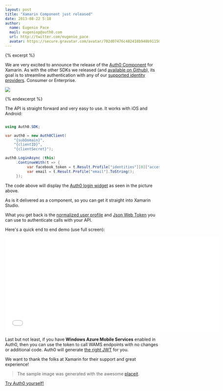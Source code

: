 ```yaml
---
layout: post
title: "Xamarin Component just released"
date: 2013-08-22 5:18
author: 
  name: Eugenio Pace
  mail: eugeniop@auth0.com
  url: http://twitter.com/eugenio_pace
  avatar: https://secure.gravatar.com/avatar/702d07476c482418b948b911504137a5?s=60
---
```


{% excerpt %}

We are very excited to announce the release of the [Auth0 Component](http://components.xamarin.com/view/Auth0Client/) for Xamarin. As with the other SDKs we released (and [available on Github](http://github.com/auth0)), its goal is to streamline authentication with any of our [supported identity providers](http://docs.auth0.com/identityproviders). Consumer or Enterprise.

![](http://components.xamarin.com/resources/icons/component-283/Auth0-Xamarin-iOS-602-400-slideshow-resize.png)

{% endexcerpt %}

The API is straight forward and very easy to use. It works with iOS and Android:

```cs

using Auth0.SDK;

var auth0 = new Auth0Client(
    "{subDomain}",
    "{clientID}",
    "{clientSecret}");

auth0.LoginAsync (this)
     .ContinueWith(t => { 
          var facebook_token = t.Result.Profile["identities"][0]["access_token"];
          var email = t.Result.Profile["email"].ToString();
 	 });

```

The code above will display the [Auth0 login widget](https://docs.auth0.com/login-widget) as seen in the picture above.

As is it delivered as a component, so you can get it straight into Xamarin Studio.

What you get back is the [normalized user profile](https://docs.auth0.com/user-profile) and [Json Web Token](http://docs.auth0.com/jwt) you can use to authenticate calls with your API.

Here's a quick end to end demo (use full screen):

<iframe width="700" height="315" src="//www.youtube.com/embed/7enbd_BQRdE?rel=0&vq=hd1080" frameborder="0" allowfullscreen></iframe>

Last but not least, if you have **Windows Azure Mobile Services** enabled in Auth0, then you can use the token to call WAMS endpoints with no changes or additional code. Auth0 will generate [the right JWT](https://docs.auth0.com/jwt#5) for you.

We want to thank the folks at Xamarin for their support and great experience! 

> The sample image was generated with the awesome [placeit](http://placeit.breezi.com/).

[Try Auth0 yourself!](http://www.auth0.com)
